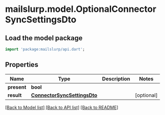 # mailslurp.model.OptionalConnectorSyncSettingsDto

## Load the model package
```dart
import 'package:mailslurp/api.dart';
```

## Properties
Name | Type | Description | Notes
------------ | ------------- | ------------- | -------------
**present** | **bool** |  | 
**result** | [**ConnectorSyncSettingsDto**](ConnectorSyncSettingsDto) |  | [optional] 

[[Back to Model list]](../README#documentation-for-models) [[Back to API list]](../README#documentation-for-api-endpoints) [[Back to README]](../README)


